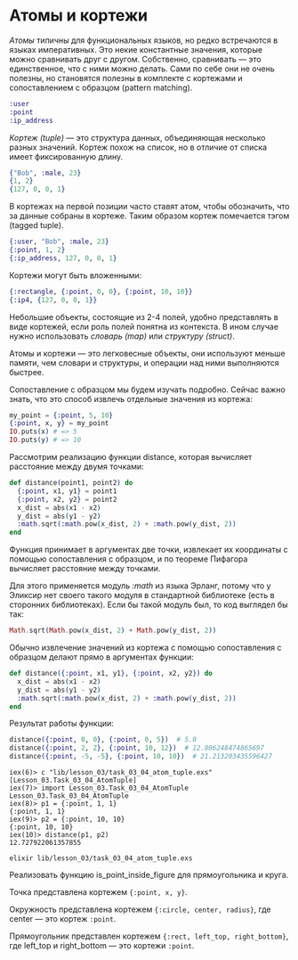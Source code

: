 # Атомы и кортежи

*Атомы* типичны для функциональных языков, но редко встречаются в языках императивных. Это некие константные значения, которые можно сравнивать друг с другом. Собственно, сравнивать — это единственное, что с ними можно делать. Сами по себе они не очень полезны, но становятся полезны в комплекте с кортежами и сопоставлением с образцом (pattern matching).

```elixir
:user
:point
:ip_address
```

*Кортеж (tuple)* — это структура данных, объединяющая несколько разных значений. Кортеж похож на список, но в отличие от списка имеет фиксированную длину.

```elixir
{"Bob", :male, 23}
{1, 2}
{127, 0, 0, 1}
```

В кортежах на первой позиции часто ставят атом, чтобы обозначить, что за данные собраны в кортеже. Таким образом кортеж помечается тэгом (tagged tuple).

```elixir
{:user, "Bob", :male, 23}
{:point, 1, 2}
{:ip_address, 127, 0, 0, 1}
```

Кортежи могут быть вложенными:

```elixir
{:rectangle, {:point, 0, 0}, {:point, 10, 10}}
{:ip4, {127, 0, 0, 1}}
```

Небольшие объекты, состоящие из 2-4 полей, удобно представлять в виде кортежей, если роль полей понятна из контекста. В ином случае нужно использовать *словарь (map)* или *структуру (struct)*.

Атомы и кортежи — это легковесные объекты, они используют меньше памяти, чем словари и структуры, и операции над ними выполняются быстрее.

Сопоставление с образцом мы будем изучать подробно. Сейчас важно знать, что это способ извлечь отдельные значения из кортежа:

```elixir
my_point = {:point, 5, 10}
{:point, x, y} = my_point
IO.puts(x) # => 5
IO.puts(y) # => 10
```

Рассмотрим реализацию функции distance, которая вычисляет расстояние между двумя точками:

```elixir
def distance(point1, point2) do
  {:point, x1, y1} = point1
  {:point, x2, y2} = point2
  x_dist = abs(x1 - x2)
  y_dist = abs(y1 - y2)
  :math.sqrt(:math.pow(x_dist, 2) + :math.pow(y_dist, 2))
end
```

Функция принимает в аргументах две точки, извлекает их координаты с помощью сопоставления с образцом, и по теореме Пифагора вычисляет расстояние между точками.

Для этого применяется модуль *:math* из языка Эрланг, потому что у Эликсир нет своего такого модуля в стандартной библиотеке (есть в сторонних библиотеках). Если бы такой модуль был, то код выглядел бы так:

```elixir
Math.sqrt(Math.pow(x_dist, 2) + Math.pow(y_dist, 2))
```

Обычно извлечение значений из кортежа с помощью сопоставления с образцом делают прямо в аргументах функции:

```elixir
def distance({:point, x1, y1}, {:point, x2, y2}) do
  x_dist = abs(x1 - x2)
  y_dist = abs(y1 - y2)
  :math.sqrt(:math.pow(x_dist, 2) + :math.pow(y_dist, 2))
end
```

Результат работы функции:

```elixir
distance({:point, 0, 0}, {:point, 0, 5})  # 5.0
distance({:point, 2, 2}, {:point, 10, 12})  # 12.806248474865697
distance({:point, -5, -5}, {:point, 10, 10})  # 21.213203435596427
```

```
iex(6)> c "lib/lesson_03/task_03_04_atom_tuple.exs"
[Lesson_03.Task_03_04_AtomTuple]
iex(7)> import Lesson_03.Task_03_04_AtomTuple
Lesson_03.Task_03_04_AtomTuple
iex(8)> p1 = {:point, 1, 1}
{:point, 1, 1}
iex(9)> p2 = {:point, 10, 10}
{:point, 10, 10}
iex(10)> distance(p1, p2)
12.727922061357855
```

```
elixir lib/lesson_03/task_03_04_atom_tuple.exs
```

Реализовать функцию is_point_inside_figure для прямоугольника и круга.


Точка представлена кортежем `{:point, x, y}`.

Окружность представлена кортежем `{:circle, center, radius}`, где center — это кортеж `:point`.

Прямоугольник представлен кортежем `{:rect, left_top, right_bottom}`, где left_top и right_bottom — это кортежи `:point`.
